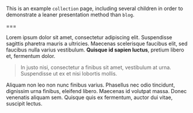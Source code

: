 This is an example `collection` page, including several children in order to demonstrate a leaner presentation method than `blog`.

===

Lorem ipsum dolor sit amet, consectetur adipiscing elit. Suspendisse sagittis pharetra mauris a ultricies. Maecenas scelerisque faucibus elit, sed faucibus nulla varius vestibulum. **Quisque id sapien luctus**, pretium libero et, fermentum dolor. 

> In justo nisi, consectetur a finibus sit amet, vestibulum at urna. Suspendisse ut ex et nisi lobortis mollis. 

Aliquam non leo non nunc finibus varius. Phasellus nec odio tincidunt, dignissim urna finibus, eleifend libero. Maecenas id volutpat massa. Donec venenatis aliquam sem. Quisque quis ex fermentum, auctor dui vitae, suscipit lectus.
